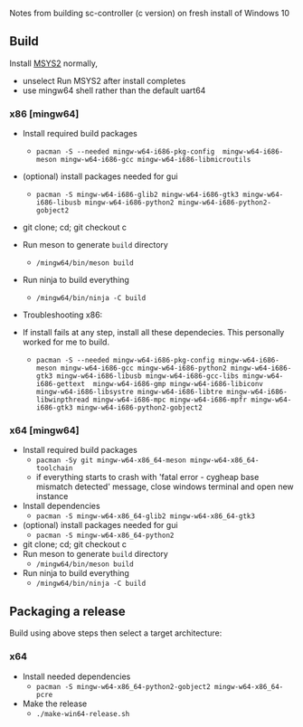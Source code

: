 Notes from building sc-controller (c version) on fresh install of Windows 10

## Build

Install [MSYS2](https://www.msys2.org/) normally, 
- unselect Run MSYS2 after install completes
- use mingw64 shell rather than the default uart64

### x86 [mingw64]
- Install required build packages
    - `pacman -S --needed mingw-w64-i686-pkg-config  mingw-w64-i686-meson mingw-w64-i686-gcc mingw-w64-i686-libmicroutils`

- (optional) install packages needed for gui
    - `pacman -S mingw-w64-i686-glib2 mingw-w64-i686-gtk3 mingw-w64-i686-libusb mingw-w64-i686-python2 mingw-w64-i686-python2-gobject2`
- git clone; cd; git checkout c
- Run meson to generate `build` directory
    - `/mingw64/bin/meson build`
- Run ninja to build everything
    - `/mingw64/bin/ninja -C build`

- Troubleshooting x86: 

- If install fails at any step, install all these dependecies. This personally worked for me to build.
    - `pacman -S --needed mingw-w64-i686-pkg-config mingw-w64-i686-meson mingw-w64-i686-gcc mingw-w64-i686-python2 mingw-w64-i686-gtk3 mingw-w64-i686-libusb mingw-w64-i686-gcc-libs mingw-w64-i686-gettext  mingw-w64-i686-gmp mingw-w64-i686-libiconv  mingw-w64-i686-libsystre mingw-w64-i686-libtre mingw-w64-i686-libwinpthread mingw-w64-i686-mpc mingw-w64-i686-mpfr mingw-w64-i686-gtk3 mingw-w64-i686-python2-gobject2`

### x64 [mingw64]
- Install required build packages
    - `pacman -Sy git mingw-w64-x86_64-meson mingw-w64-x86_64-toolchain`
    - if everything starts to crash with 'fatal error - cygheap base mismatch detected'
      message, close windows terminal and open new instance
- Install dependencies
    - `pacman -S mingw-w64-x86_64-glib2 mingw-w64-x86_64-gtk3`
- (optional) install packages needed for gui
    - `pacman -S mingw-w64-x86_64-python2`
- git clone; cd; git checkout c
- Run meson to generate `build` directory
    - `/mingw64/bin/meson build`
- Run ninja to build everything
    - `/mingw64/bin/ninja -C build`

## Packaging a release
Build using above steps then select a target architecture:
### x64

- Install needed dependencies
    - `pacman -S
    mingw-w64-x86_64-python2-gobject2
    mingw-w64-x86_64-pcre`
- Make the release
    - `./make-win64-release.sh`

